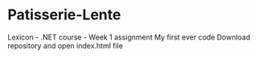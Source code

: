 # Patisserie-Lente
Lexicon - .NET course - Week 1 assignment
My first ever code
Download repository and open index.html file
